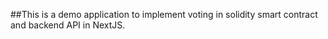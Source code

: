 ##This is a demo application to implement voting in solidity smart contract and backend API in NextJS.





